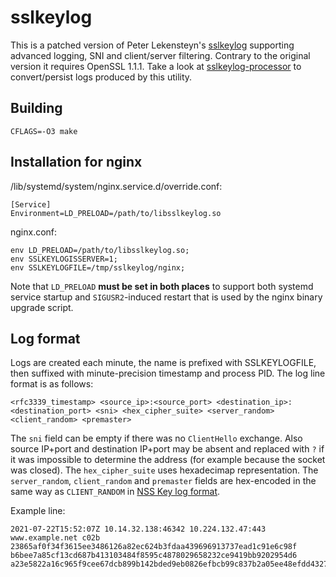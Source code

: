# sslkeylog
This is a patched version of Peter Lekensteyn's [sslkeylog](https://github.com/Lekensteyn/wireshark-notes) supporting advanced logging, SNI and client/server filtering.
Contrary to the original version it requires OpenSSL 1.1.1.
Take a look at [sslkeylog-processor](https://github.com/drivenet/sslkeylog-processor) to convert/persist logs produced by this utility.

## Building
`CFLAGS=-O3 make`

## Installation for nginx
/lib/systemd/system/nginx.service.d/override.conf:
```
[Service]
Environment=LD_PRELOAD=/path/to/libsslkeylog.so
```
nginx.conf:
```
env LD_PRELOAD=/path/to/libsslkeylog.so;
env SSLKEYLOGISSERVER=1;
env SSLKEYLOGFILE=/tmp/sslkeylog/nginx;
```
Note that `LD_PRELOAD` **must be set in both places** to support both systemd service startup and `SIGUSR2`-induced restart that is used by the nginx binary upgrade script.

## Log format
Logs are created each minute, the name is prefixed with SSLKEYLOGFILE, then suffixed with minute-precision timestamp and process PID.
The log line format is as follows:
```
<rfc3339_timestamp> <source_ip>:<source_port> <destination_ip>:<destination_port> <sni> <hex_cipher_suite> <server_random> <client_random> <premaster>
```
The `sni` field can be empty if there was no `ClientHello` exchange. Also source IP+port and destination IP+port may be absent and replaced with `?` if it was impossible to determine the address (for example because the socket was closed).
The `hex_cipher_suite` uses hexadecimap representation.
The `server_random`, `client_random` and `premaster` fields are hex-encoded in the same way as `CLIENT_RANDOM` in [NSS Key log format](https://developer.mozilla.org/en-US/docs/Mozilla/Projects/NSS/Key_Log_Format).

Example line:
```
2021-07-22T15:52:07Z 10.14.32.138:46342 10.224.132.47:443 www.example.net c02b 23865af0f34f3615ee3486126a82ec624b3fdaa439696913737ead1c91e6c98f b6bee7a85cf13cd687b413103484f8595c4878029658232ce9419bb9202954d6 a23e5822a16c965f9cee67dcb899b142bded9eb0826efbcb99c837b2a05ee48efdd4327659f3394fcb8e4a9d105dfa48
```